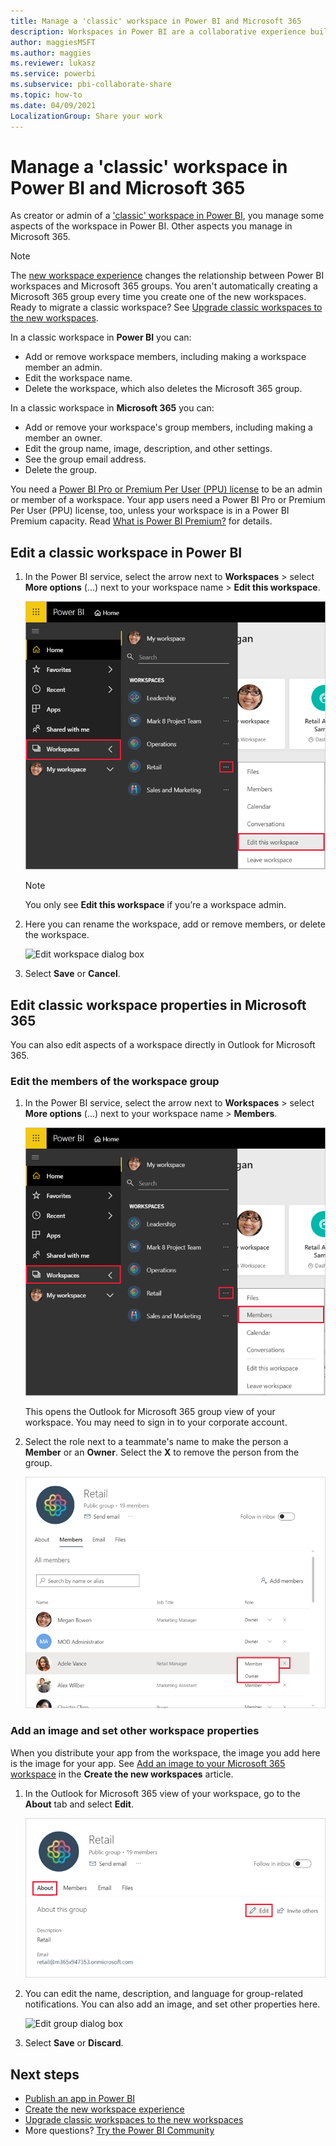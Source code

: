 ```yaml
---
title: Manage a 'classic' workspace in Power BI and Microsoft 365
description: Workspaces in Power BI are a collaborative experience built on Microsoft 365 groups. Manage your classic workspaces in Power BI and also in Microsoft 365.
author: maggiesMSFT
ms.author: maggies
ms.reviewer: lukasz
ms.service: powerbi
ms.subservice: pbi-collaborate-share
ms.topic: how-to
ms.date: 04/09/2021
LocalizationGroup: Share your work
---
```


# Manage a 'classic' workspace in Power BI and Microsoft 365

As creator or admin of a ['classic' workspace in Power BI](service-create-workspaces.md), you manage some aspects of the workspace in Power BI. Other aspects you manage in Microsoft 365.

> [!NOTE]
> The [new workspace experience](service-create-the-new-workspaces.md) changes the relationship between Power BI workspaces and Microsoft 365 groups. You aren't automatically creating a Microsoft 365 group every time you create one of the new workspaces. Ready to migrate a classic workspace? See [Upgrade classic workspaces to the new workspaces](service-upgrade-workspaces.md).

In a classic workspace in **Power BI** you can:

* Add or remove workspace members, including making a workspace member an admin.
* Edit the workspace name.
* Delete the workspace, which also deletes the Microsoft 365 group.

In a classic workspace in **Microsoft 365** you can:

* Add or remove your workspace's group members, including making a member an owner.
* Edit the group name, image, description, and other settings.
* See the group email address.
* Delete the group.

You need a [Power BI Pro or Premium Per User (PPU) license](../fundamentals/service-features-license-type.md) to be an admin or member of a workspace. Your app users need a Power BI Pro or Premium Per User (PPU) license, too, unless your workspace is in a Power BI Premium capacity. Read [What is Power BI Premium?](../admin/service-premium-what-is.md) for details.

## Edit a classic workspace in Power BI

1. In the Power BI service, select the arrow next to **Workspaces** > select **More options** (...) next to your workspace name > **Edit this workspace**.

   ![Screenshot shows Power B I Home with Workspaces selected and Edit this workspace selected from the More options menu.](media/service-manage-app-workspace-in-power-bi-and-office-365/power-bi-app-ellipsis.png)

   > [!NOTE]
   > You only see **Edit this workspace** if you’re a workspace admin.

1. Here you can rename the workspace, add or remove members, or delete the workspace.

   ![Edit workspace dialog box](media/service-manage-app-workspace-in-power-bi-and-office-365/power-bi-app-edit-workspace.png)

1. Select **Save** or **Cancel**.

## Edit classic workspace properties in Microsoft 365

You can also edit aspects of a workspace directly in Outlook for Microsoft 365.

### Edit the members of the workspace group

1. In the Power BI service, select the arrow next to **Workspaces** > select **More options** (...) next to your workspace name > **Members**.

   ![Screenshot shows Power B I Home with Workspaces selected and Members selected from the More options menu.](media/service-manage-app-workspace-in-power-bi-and-office-365/power-bi-app-ellipsis-members.png)

   This opens the Outlook for Microsoft 365 group view of your workspace. You may need to sign in to your corporate account.

1. Select the role next to a teammate's name to make the person a **Member** or an **Owner**. Select the **X** to remove the person from the group.

   ![Edit a group in Microsoft 365](media/service-manage-app-workspace-in-power-bi-and-office-365/pbi_managegroupo365.png)

### Add an image and set other workspace properties

When you distribute your app from the workspace, the image you add here is the image for your app. See [Add an image to your Microsoft 365 workspace](service-create-workspaces.md#add-an-image-to-your-microsoft-365-workspace-optional) in the **Create the new workspaces** article.

1. In the Outlook for Microsoft 365 view of your workspace, go to the **About** tab and select **Edit**.

    ![Edit group icon](media/service-manage-app-workspace-in-power-bi-and-office-365/pbi_editgroupo365.png)
1. You can edit the name, description, and language for group-related notifications. You can also add an image, and set other properties here.

   ![Edit group dialog box](media/service-manage-app-workspace-in-power-bi-and-office-365/pbi_editgrpo365dialog.png)

1. Select **Save** or **Discard**.

## Next steps

* [Publish an app in Power BI](service-create-distribute-apps.md)
* [Create the new workspace experience](service-create-the-new-workspaces.md)
* [Upgrade classic workspaces to the new workspaces](service-upgrade-workspaces.md)
* More questions? [Try the Power BI Community](https://community.powerbi.com/)
